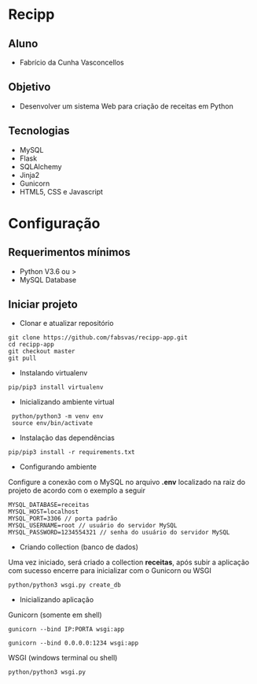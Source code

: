 # Recipp 

## Aluno
- Fabrício da Cunha Vasconcellos

## Objetivo
- Desenvolver um sistema Web para criação de receitas em Python

## Tecnologias
- MySQL
- Flask
- SQLAlchemy
- Jinja2
- Gunicorn
- HTML5, CSS e Javascript

# Configuração

## Requerimentos mínimos
- Python V3.6 ou >
- MySQL Database

## Iniciar projeto
- Clonar e atualizar repositório
```
git clone https://github.com/fabsvas/recipp-app.git
cd recipp-app
git checkout master
git pull
```

- Instalando virtualenv
```
pip/pip3 install virtualenv
```

- Inicializando ambiente virtual
```
 python/python3 -m venv env
 source env/bin/activate
```

- Instalação das dependências
```
pip/pip3 install -r requirements.txt
```

- Configurando ambiente

Configure a conexão com o MySQL no arquivo **.env** localizado na raiz do projeto de acordo com o exemplo a seguir
```
MYSQL_DATABASE=receitas
MYSQL_HOST=localhost
MYSQL_PORT=3306 // porta padrão
MYSQL_USERNAME=root // usuário do servidor MySQL
MYSQL_PASSWORD=1234554321 // senha do usuário do servidor MySQL
```

- Criando collection (banco de dados)

Uma vez iniciado, será criado a collection **receitas**, após subir a aplicação com sucesso encerre para inicializar com o Gunicorn ou WSGI
```
python/python3 wsgi.py create_db
```

- Inicializando aplicação

Gunicorn (somente em shell)
```
gunicorn --bind IP:PORTA wsgi:app

gunicorn --bind 0.0.0.0:1234 wsgi:app
```

WSGI (windows terminal ou shell)
```
python/python3 wsgi.py
```
